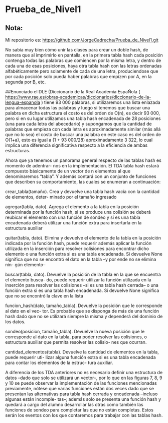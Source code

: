 # Prueba_de_Nivel1

## Nota:
Mi repositorio es: https://github.com/JorgeCadrecha/Prueba_de_Nivel1.git

No sabía muy bien cómo unir las clases para crear un doble hash, de manera que al imprimirlo en pantalla, en la primera tabla hash cada posición contenga todas las palabras que comiencen por la misma letra, y dentro de cada una de esas posiciones, haya otra tabla hash con las letras ordenadas alfabéticamente pero solamente de cada de una letra, produciendose que por cada posición solo pueda haber palabras que empizen por A, en la segunda por B, etc.

##Enunciado
el DLE (Diccionario de la Real Academia EspaÑola ( https://www.rae.es/obras-academicas/diccionarios/diccionario-de-la-lengua-espanola ) tiene 93 000 palabras, si utilizaremos una lista enlazada para almacenar todas las palabras y luego si tenemos que buscar una palabra en dicha estructura el costo es del orden de O(n), es decir 93 000, pero si en su lugar utilizamos una tabla hash encadenada de 28 posiciones (una para cada letra del abecedario) y supongamos que la cantidad de palabras que empieza con cada letra es aproximadamente similar (más allá que no lo sea) el costo de buscar una palabra en este caso es del orden de O(1+a), esto es igual a (1 + 93 000/28) aproximadamente 3 322, lo cual implica una diferencia significativa respecto a la eficiencia de ambas estructuras.

Ahora que ya tenemos un panorama general respecto de las tablas hash es momento de adentrar- nos en la implementación. El TDA tabla hash estará compuesto básicamente de un vector de n elementos al que denominaremos “tabla”. Y además contará con un conjunto de funciones que describen su comportamiento, las cuales se enumeran a continuación:



crear_tabla(tamaño). Crea y devuelve una tabla hash vacía con la cantidad de elementos, deter- minado por el tamaño ingresado

agregar(tabla, dato). Agrega el elemento a la tabla en la posición determinada por la función hash, si se produce una colisión se deberá reubicar el elemento con una función de sondeo y si es una tabla encadenada deberá utilizar una función extra para insertarla en la estructura auxiliar

quitar(tabla, dato). Elimina y devuelve el elemento de la tabla en la posición indicada por la función hash, puede requerir además aplicar la función utilizada en la inserción para resolver colisiones para encontrar dicho elemento o una función extra si es una tabla encadenada. Si devuelve None significa que no se encontró el dato en la tabla –y por ende no se elimina nin- gún elemento–

buscar(tabla, dato). Devuelve la posición de la tabla en la que se encuentra el elemento busca- do, puede requerir utilizar la función utilizada en la inserción para resolver las colisiones –si es una tabla hash cerrada– o una función extra si es una tabla hash encadenada. Si devuelve None significa que no se encontró la clave en la lista

funcion_hash(dato, tamaño_tabla). Devuelve la posición que le corresponde al dato en el vec- tor. Es probable que se disponga de más de una función hash dado que no se utilizará siempre la misma y dependerá del dominio de los datos.



sondeo(posicion, tamaño_tabla). Devuelve la nueva posición que le corresponde al dato en la tabla, para poder resolver las colisiones, o estructura auxiliar que permita resolver las colisio- nes que ocurran.

 cantidad_elementos(tabla). Devuelve la cantidad de elementos en la tabla, puede requerir uti- lizar alguna función extra si es una tabla encadenada para contar los elementos de la estruc- tura auxiliar.



A diferencia de los TDA anteriores no es necesario definir una estructura de datos –dado que solo se utilizará un vector–, por lo que en las figuras 7, 8, 9 y 10 se puede observar la implementación de las funciones mencionadas previamente, nótese que varias funciones están dos veces dado que se presentan las alternativas para tabla hash cerrada y encadenada –incluso algunas están incomple- tas–; además solo se presenta una función hash y quedará a cargo del alumno desarrollar las otras como también las funciones de sondeo para completar las que no están completas. Estos serán los eventos con los que contaremos para trabajar con las tablas hash.

